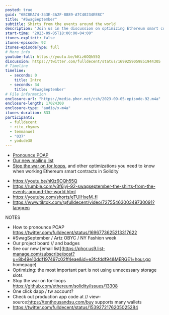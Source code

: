 ```yaml
---
posted: true
guid: "6BC8EA74-343E-4A2F-8889-A7C40234EE8C"
title: "#SwagSeptember"
subtitle: Shirts from the events around the world
description: 'Join us in the discussion on optimizing Ethereum smart contracts. We''ll tackle the topic of unnecessary storage usage, the controversy around for loops, and more insights into Solidity development practices. Plus, catch the latest from our community with the new mailing list, project updates, and #SwagSeptember highlights.'
start-time: "2023-09-05T18:00:00-04:00"
itunes-explicit: false
itunes-episode: 92
itunes-episodeType: full
# More info
youtube-full: https://youtu.be/hKiz6OQh55Q
discussion: https://twitter.com/fulldecent/status/1699259059851944305
# Timeline
timeline:
  - seconds: 0
    title: Intro
  - seconds: 34
    title: '#SwagSeptember'
# File information
enclosure-url: "https://media.phor.net/csh/2023-09-05-episode-92.m4a"
enclosure-length: 17024300
enclosure-type: "audio/x-m4a"
itunes-duration: 833
participants:
  - fulldecent
  - rito_rhymes
  - temmanuel
  - "037"
  - yodude38
---
```


- [Pronounce POAP](https://twitter.com/fulldecent/status/1696773625213317622)
- [Our new mailing list](https://phor.us9.list-manage.com/subscribe/post?u=8b49e10ddf197497c02ff4eae&id=e3fcfddf94&MERGE1=hour.gg+homepage)
- [Stop the war on for loops](https://github.com/ethereum/solidity/issues/13308), and other optimizations you need to know when working Ethereum smart contracts in Solidity

<!--end of quick notes-->

- https://youtu.be/hKiz6OQh55Q 
- https://rumble.com/v3f6jyj-92-swagseptember-the-shirts-from-the-events-around-the-world.html 
- https://youtube.com/shorts/eTUIHxeM_fI 
- https://www.tiktok.com/@fulldecent/video/7275546300349730091?lang=en 

NOTES

- How to pronounce POAP https://twitter.com/fulldecent/status/1696773625213317622 
- \#SwagSeptember / Artz OBYC / NY Fashion week
- Our project board // and badges
- See our new [email list](https://phor.us9.list-manage.com/subscribe/post?u=8b49e10ddf197497c02ff4eae&id=e3fcfddf94&MERGE1=hour.gg homepage)
- Optimizing: the most important part is not using unnecessary storage slots
- Stop the war on for-loops https://github.com/ethereum/solidity/issues/13308
- One click dapp / tw account?
- Check out production app code at // view-source:https://tenthousandsu.com/buy supports many wallets
- https://twitter.com/fulldecent/status/1539272176205025284 
